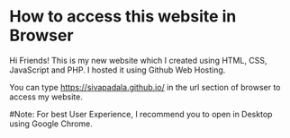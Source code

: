 # How to access this website in Browser

Hi Friends! This is my new website which I created using HTML, CSS, JavaScript and PHP. I hosted it using Github Web Hosting.

You can type https://sivapadala.github.io/ in the url section of browser to access my website.

#Note: For best User Experience, I recommend you to open in Desktop using Google Chrome.
